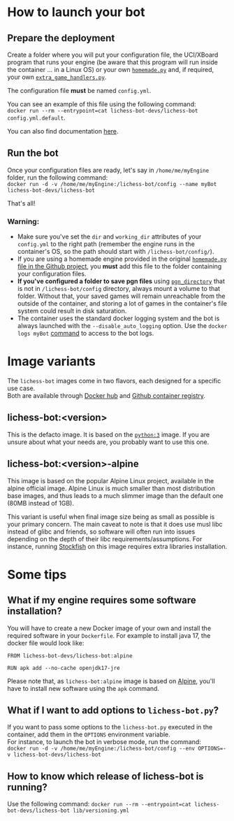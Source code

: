 # How to launch your bot
## Prepare the deployment
Create a folder where you will put your configuration file, the UCI/XBoard program that runs your engine (be aware that this program will run inside the container ... in a Linux OS) or your own [`homemade.py`](https://github.com/lichess-bot-devs/lichess-bot/wiki/Create-a-homemade-engine) and, if required, your own [`extra_game_handlers.py`](https://github.com/lichess-bot-devs/lichess-bot/wiki/Extra-customizations).

The configuration file **must** be named `config.yml`.

You can see an example of this file using the following command:  
```docker run --rm --entrypoint=cat lichess-bot-devs/lichess-bot config.yml.default```.

You can also find documentation [here](https://github.com/lichess-bot-devs/lichess-bot/wiki/Configure-lichess-bot).

## Run the bot

Once your configuration files are ready, let's say in `/home/me/myEngine` folder, run the following command:  
```docker run -d -v /home/me/myEngine:/lichess-bot/config --name myBot lichess-bot-devs/lichess-bot```

That's all!

### Warning:
- Make sure you've set the `dir` and `working_dir` attributes of your `config.yml` to the right path (remember the engine runs in the container's OS, so the path should start with `/lichess-bot/config/`).
- If you are using a homemade engine provided in the original [`homemade.py` file in the Github project](https://github.com/lichess-bot-devs/lichess-bot/blob/master/homemade.py), you **must** add this file to the folder containing your configuration files.
- **If you've configured a folder to save pgn files** using [`pgn_directory`](https://github.com/lichess-bot-devs/lichess-bot/wiki/Configure-lichess-bot#other-options) that is not in `/lichess-bot/config` directory, always mount a volume to that folder. Without that, your saved games will remain unreachable from the outside of the container, and storing a lot of games in the container's file system could result in disk saturation.
- The container uses the standard docker logging system and the bot is always launched with the `--disable_auto_logging` option.
  Use the `docker logs myBot` [command](https://docs.docker.com/reference/cli/docker/container/logs/) to access to the bot logs.

# Image variants

The `lichess-bot` images come in two flavors, each designed for a specific use case.  
Both are available through [Docker hub](https://hub.docker.com/repository/docker/lichess-bot-devs/lichess-bot) and [Github container registry](https://github.com/lichess-bot-devs/lichess-bot/pkgs/container/lichess-bot).

## lichess-bot:\<version\>
This is the defacto image. It is based on the [`python:3`](https://hub.docker.com/_/python) image.
If you are unsure about what your needs are, you probably want to use this one.

## lichess-bot:\<version\>-alpine
This image is based on the popular Alpine Linux project, available in the alpine official image. Alpine Linux is much smaller than most distribution base images, and thus leads to a much slimmer image than the default one (80MB instead of 1GB).

This variant is useful when final image size being as small as possible is your primary concern. The main caveat to note is that it does use musl libc instead of glibc and friends, so software will often run into issues depending on the depth of their libc requirements/assumptions. For instance, running [Stockfish](https://stockfishchess.org/) on this image requires extra libraries installation.

# Some tips

## What if my engine requires some software installation?
You will have to create a new Docker image of your own and install the required software in your `Dockerfile`.
For example to install java 17, the docker file would look like:  
```
FROM lichess-bot-devs/lichess-bot:alpine

RUN apk add --no-cache openjdk17-jre
```
Please note that, as `lichess-bot:alpine` image is based on [Alpine](https://www.alpinelinux.org/), you'll have to install new software using the ```apk``` command.

## What if I want to add options to ```lichess-bot.py```?

If you want to pass some options to the ```lichess-bot.py``` executed in the container, add them in the ```OPTIONS``` environment variable.  
For instance, to launch the bot in verbose mode, run the command:  
```docker run -d -v /home/me/myEngine:/lichess-bot/config --env OPTIONS=-v lichess-bot-devs/lichess-bot```

## How to know which release of lichess-bot is running?
Use the following command: ```docker run --rm --entrypoint=cat lichess-bot-devs/lichess-bot lib/versioning.yml```

